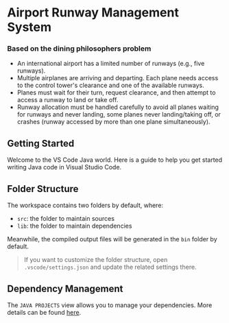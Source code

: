 # Airport Runway Management System
### Based on the dining philosophers problem

- An international airport has a limited number of runways (e.g., five runways).
- Multiple airplanes are arriving and departing. Each plane needs access to the control tower's clearance and one of the available runways.
- Planes must wait for their turn, request clearance, and then attempt to access a runway to land or take off.
- Runway allocation must be handled carefully to avoid all planes waiting for runways and never landing, some planes never landing/taking off, or crashes (runway accessed by more than one plane simultaneously). 


## Getting Started

Welcome to the VS Code Java world. Here is a guide to help you get started writing Java code in Visual Studio Code.

## Folder Structure

The workspace contains two folders by default, where:

- `src`: the folder to maintain sources
- `lib`: the folder to maintain dependencies

Meanwhile, the compiled output files will be generated in the `bin` folder by default.

> If you want to customize the folder structure, open `.vscode/settings.json` and update the related settings there.

## Dependency Management

The `JAVA PROJECTS` view allows you to manage your dependencies. More details can be found [here](https://github.com/microsoft/vscode-java-dependency#manage-dependencies).
